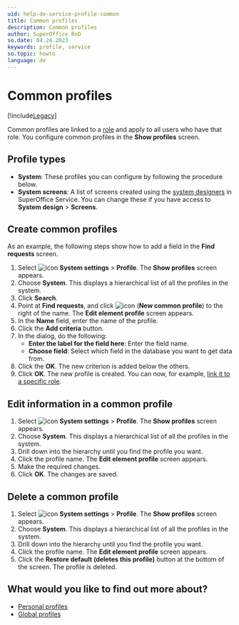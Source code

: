 ```yaml
---
uid: help-de-service-profile-common
title: Common profiles
description: Common profiles
author: SuperOffice RnD
so.date: 04.24.2023
keywords: profile, service
so.topic: howto
language: de
---
```


# Common profiles

[!include[Legacy](../includes/legacy-profiles.md)]

Common profiles are linked to a [role][2] and apply to all users who have that role. You configure common profiles in the **Show profiles** screen.

## Profile types

* **System**: These profiles you can configure by following the procedure below.
* **System screens**: A list of screens created using the [system designers][1] in SuperOffice Service. You can change these if you have access to **System design** > **Screens**.

## <a id="create" />Create common profiles

As an example, the following steps show how to add a field in the **Find requests** screen.

1. Select ![icon][img1] **System settings** > **Profile**. The **Show profiles** screen appears.
2. Choose **System**. This displays a hierarchical list of all the profiles in the system.
3. Click **Search**.
4. Point at **Find requests**, and click ![icon][img2] (**New common profile**) to the right of the name. The **Edit element profile** screen appears.
5. In the **Name** field, enter the name of the profile.
6. Click the **Add criteria** button.
7. In the dialog, do the following:
    * **Enter the label for the field here**: Enter the field name.
    * **Choose field**: Select which field in the database you want to get data from.
8. Click the **OK**. The new criterion is added below the others.
9. Click **OK**. The new profile is created. You can now, for example, [link it to a specific role][3].

## Edit information in a common profile

1. Select ![icon][img1] **System settings** > **Profile**. The **Show profiles** screen appears.
2. Choose **System**. This displays a hierarchical list of all the profiles in the system.
3. Drill down into the hierarchy until you find the profile you want.
4. Click the profile name. The **Edit element profile** screen appears.
5. Make the required changes.
6. Click **OK**. The changes are saved.

## Delete a common profile

1. Select ![icon][img1] **System settings** > **Profile**. The **Show profiles** screen appears.
2. Choose **System**. This displays a hierarchical list of all the profiles in the system.
3. Drill down into the hierarchy until you find the profile you want.
4. Click the profile name. The **Edit element profile** screen appears.
5. Click the **Restore default (deletes this profile)** button at the bottom of the screen. The profile is deleted.

## What would you like to find out more about?

* [Personal profiles][4]
* [Global profiles][5]

<!-- Referenced links -->
[1]: ../screen-properties.md
[2]: ../../../../admin/user-management/learn/role/index.md
[3]: ../../../../admin/user-management/learn/role/create-role.md
[4]: personal.md
[5]: global.md

<!-- Referenced images -->
[img1]: ../../../../../media/icons/btn-add.png
[img2]: ../../../../../media/icons/main-menu-small.png

